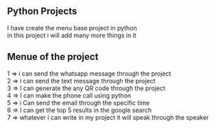 ## Python Projects

I have create the menu base project in python<br>
in this project i will add many more things in it<br> 

## Menue of the project

1 =>  i can send the whatsapp message through the project<br>
2 =>  i can send the text message through the project<br>
3 =>  I can generate the any QR code through the project<br>
4 =>  I can make the phone call using python<br>
5 =>  i Can send the email through the specific time <br>
6 =>  I  can get the top 5 results in  the google search<br>
7 =>  whatever i can write in my project it will speak through the speaker<br>


